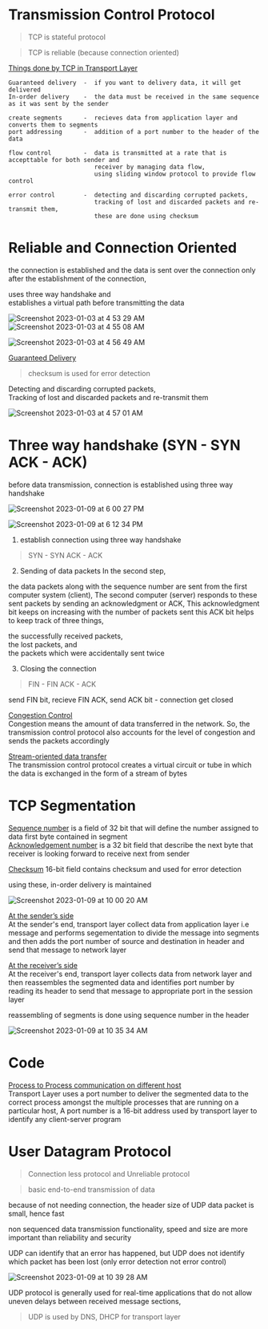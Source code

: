 # Transmission Control Protocol

> TCP is stateful protocol    

> TCP is reliable (because connection oriented)          

<ins>Things done by TCP in Transport Layer</ins>  
```
Guaranteed delivery  -  if you want to delivery data, it will get delivered  
In-order delivery    -  the data must be received in the same sequence as it was sent by the sender   

create segments      -  recieves data from application layer and converts them to segments
port addressing      -  addition of a port number to the header of the data

flow control         -  data is transmitted at a rate that is accepttable for both sender and 
                        receiver by managing data flow, 
                        using sliding window protocol to provide flow control
                        
error control        -  detecting and discarding corrupted packets, 
                        tracking of lost and discarded packets and re-transmit them,
                        these are done using checksum
```

# Reliable and Connection Oriented    
the connection is established and the data is sent over the connection only after the establishment of the connection,   

uses three way handshake and    
establishes a virtual path before transmitting the data         

![Screenshot 2023-01-03 at 4 53 29 AM](https://user-images.githubusercontent.com/16437905/210284566-67d68bb6-b694-459f-8260-668072a5cc17.png)
![Screenshot 2023-01-03 at 4 55 08 AM](https://user-images.githubusercontent.com/16437905/210284613-53b2a994-bbe0-4907-b6ac-c4b80fd677e5.png)

![Screenshot 2023-01-03 at 4 56 49 AM](https://user-images.githubusercontent.com/16437905/210284713-7ee5d907-fdbe-482f-a5b9-ffd5e9ae52f5.png)


<ins>Guaranteed Delivery</ins>   

> checksum is used for error detection    

Detecting and discarding corrupted packets,   
Tracking of lost and discarded packets and re-transmit them 

![Screenshot 2023-01-03 at 4 57 01 AM](https://user-images.githubusercontent.com/16437905/210284685-b604fcc0-c4f0-4040-9bd7-f3da07f7eac1.png)

# Three way handshake (SYN - SYN ACK - ACK)

before data transmission, connection is established using three way handshake    

![Screenshot 2023-01-09 at 6 00 27 PM](https://user-images.githubusercontent.com/16437905/211308427-b6d4224d-4dd1-4ef6-ac8e-23f9bbb9d9d0.png)

![Screenshot 2023-01-09 at 6 12 34 PM](https://user-images.githubusercontent.com/16437905/211310626-26e7e23e-8946-4ad1-add2-ce07417245fd.png)

1. establish connection using three way handshake

> SYN - SYN ACK - ACK

2. Sending of data packets In the second step, 

the data packets along with the sequence number are sent from the first computer system (client), The second computer (server) responds to these sent packets by sending an acknowledgment or ACK, This acknowledgment bit keeps on increasing with the number of packets sent this ACK bit helps to keep track of three things,    

the successfully received packets,    
the lost packets, and   
the packets which were accidentally sent twice    

3. Closing the connection

> FIN - FIN ACK - ACK

send FIN bit, recieve FIN ACK, send ACK bit - connection get closed       

<ins>Congestion Control</ins>   
Congestion means the amount of data transferred in the network. So, the transmission control protocol also accounts for the level of congestion and sends the packets accordingly   

<ins>Stream-oriented data transfer</ins>    
The transmission control protocol creates a virtual circuit or tube in which the data is exchanged in the form of a stream of bytes

# TCP Segmentation

<ins>Sequence number</ins> is a field of 32 bit that will define the number assigned to data first byte contained in segment    
<ins>Acknowledgement number</ins> is a 32 bit field that describe the next byte that receiver is looking forward to receive next from sender    

<ins>Checksum</ins> 16-bit field contains checksum and used for error detection   

using these, in-order delivery is maintained    

![Screenshot 2023-01-09 at 10 00 20 AM](https://user-images.githubusercontent.com/16437905/211241436-3043611a-c7dc-4028-8b47-8517219f513d.png)


<ins>At the sender’s side</ins>       
At the sender's end, transport layer collect data from application layer i.e message and performs segementation to divide the message into segments and then adds the port number of source and destination in header and send that message to network layer 

<ins>At the receiver’s side</ins>        
At the receiver's end, transport layer collects data from network layer and then reassembles the segmented data and identifies port number by reading its header to send that message to appropriate port in the session layer 

reassembling of segments is done using sequence number in the header

![Screenshot 2023-01-09 at 10 35 34 AM](https://user-images.githubusercontent.com/16437905/211244026-bbd85186-09dc-4be2-8af7-a3cc754eb308.png)

# Code

<ins>Process to Process communication on different host</ins>   
Transport Layer uses a port number to deliver the segmented data to the correct process amongst the multiple processes that are running on a particular host, A port number is a 16-bit address used by transport layer to identify any client-server program   


# User Datagram Protocol

> Connection less protocol and Unreliable protocol    

> basic end-to-end transmission of data

because of not needing connection, the header size of UDP data packet is small, hence fast

non sequenced data transmission functionality, speed and size are more important than reliability and security

UDP can identify that an error has happened, but UDP does not identify which packet has been lost (only error detection not error control)    

![Screenshot 2023-01-09 at 10 39 28 AM](https://user-images.githubusercontent.com/16437905/211244359-16d8da3b-b8f8-45fc-9780-89dc7dee88cf.png)

UDP protocol is generally used for real-time applications that do not allow uneven delays between received message sections, 

> UDP is used by DNS, DHCP for transport layer
